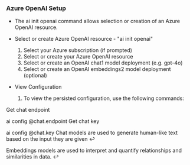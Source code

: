 ### Azure OpenAI Setup
* The ai init openai command allows selection or creation of an Azure OpenAI resource.
* Select or create Azure OpenAI resource - "ai init openai"
  1. Select your Azure subscription (if prompted)
  1. Select or create your Azure OpenAI resource
  1. Select or create an OpenAI chat1 model deployment (e.g. gpt-4o)
  1. Select or create an OpenAI embeddings2 model deployment (optional)

* View Configuration
    1. To view the persisted configuration, use the following commands:

Get chat endpoint

ai config @chat.endpoint
Get chat key

ai config @chat.key
Chat models are used to generate human-like text based on the input they are given ↩

Embeddings models are used to interpret and quantify relationships and similarities in data. ↩
